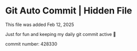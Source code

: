 # Git Auto Commit | Hidden File

This file was added Feb 12, 2025

Just for fun and keeping my daily git commit active 🤪

commit number: 428330
